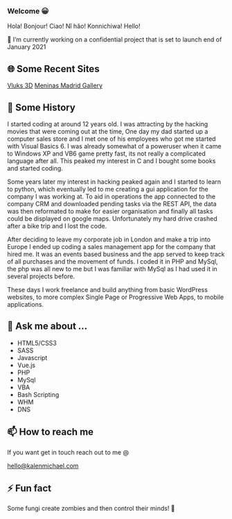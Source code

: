 ### Welcome 😀
Hola! Bonjour! Ciao! Nǐ hǎo! Konnichiwa! Hello!

🔭 I’m currently working on a confidential project that is set to launch end of January 2021

## 🌐 Some Recent Sites
[Vluks 3D](https://www.vluks3d.com)
[Meninas Madrid Gallery](https://bmd.fhm.mybluehost.me/)

## 📜 Some History
I started coding at around 12 years old. I was attracting by the hacking movies that were coming out at the time, One day my dad started up a computer sales store and I met one of his employees who got me started with Visual Basics 6. I was already somewhat of a poweruser when it came to Windows XP and VB6 game pretty fast, its not really a complicated language after all. This peaked my interest in C and I bought some books and started coding.

Some years later my interest in hacking peaked again and I started to learn to python, which eventually led to me creating a gui application for the company I was working at. To aid in operations the app connected to the company CRM and downloaded pending tasks via the REST API, the data was then reformated to make for easier organisation and finally all tasks could be displayed on google maps. Unfortunately my hard drive crashed after a bike trip and I lost the code.

After deciding to leave my corporate job in London and make a trip into Europe I ended up coding a sales management app for the company that hired me. It was an events based business and the app served to keep track of all purchases and the movement of funds. I coded it in PHP and MySql, the php was all new to me but I was familiar with MySql as I had used it in several projects before.

These days I work freelance and build anything from basic WordPress websites, to more complex Single Page or Progressive Web Apps, to mobile applications.

## 💬 Ask me about ...
* HTML5/CSS3
* SASS
* Javascript
* Vue.js
* PHP
* MySql
* VBA
* Bash Scripting
* WHM
* DNS

## 📫 How to reach me
If you want get in touch reach out to me @

[hello@kalenmichael.com](mailto:hello@kalenmichael.com)

## ⚡ Fun fact
Some fungi create zombies and then control their minds! 🧟

